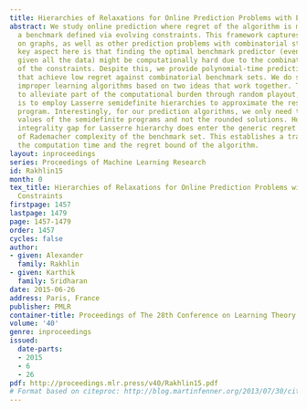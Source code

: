 ```yaml
---
title: Hierarchies of Relaxations for Online Prediction Problems with Evolving Constraints
abstract: We study online prediction where regret of the algorithm is measured against
  a benchmark defined via evolving constraints. This framework captures online prediction
  on graphs, as well as other prediction problems with combinatorial structure. A
  key aspect here is that finding the optimal benchmark predictor (even in hindsight,
  given all the data) might be computationally hard due to the combinatorial nature
  of the constraints. Despite this, we provide polynomial-time prediction algorithms
  that achieve low regret against combinatorial benchmark sets. We do so by building
  improper learning algorithms based on two ideas that work together. The first is
  to alleviate part of the computational burden through random playout, and the second
  is to employ Lasserre semidefinite hierarchies to approximate the resulting integer
  program. Interestingly, for our prediction algorithms, we only need to compute the
  values of the semidefinite programs and not the rounded solutions. However, the
  integrality gap for Lasserre hierarchy does enter the generic regret bound in terms
  of Rademacher complexity of the benchmark set. This establishes a trade-off between
  the computation time and the regret bound of the algorithm.
layout: inproceedings
series: Proceedings of Machine Learning Research
id: Rakhlin15
month: 0
tex_title: Hierarchies of Relaxations for Online Prediction Problems with Evolving
  Constraints
firstpage: 1457
lastpage: 1479
page: 1457-1479
order: 1457
cycles: false
author:
- given: Alexander
  family: Rakhlin
- given: Karthik
  family: Sridharan
date: 2015-06-26
address: Paris, France
publisher: PMLR
container-title: Proceedings of The 28th Conference on Learning Theory
volume: '40'
genre: inproceedings
issued:
  date-parts:
  - 2015
  - 6
  - 26
pdf: http://proceedings.mlr.press/v40/Rakhlin15.pdf
# Format based on citeproc: http://blog.martinfenner.org/2013/07/30/citeproc-yaml-for-bibliographies/
---
```

